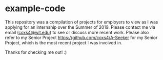 # example-code

This repository was a compilation of projects for employers to view as I was applying for an internship over the Summer of 2019. Please contact me via email (coxs4@wit.edu)
to see or discuss more recent work. Please also refer to my Senior Project https://github.com/coxs4/A-Seeker for my Senior Project, which is the most recent project I was involved in.

Thanks for checking me out! :)
